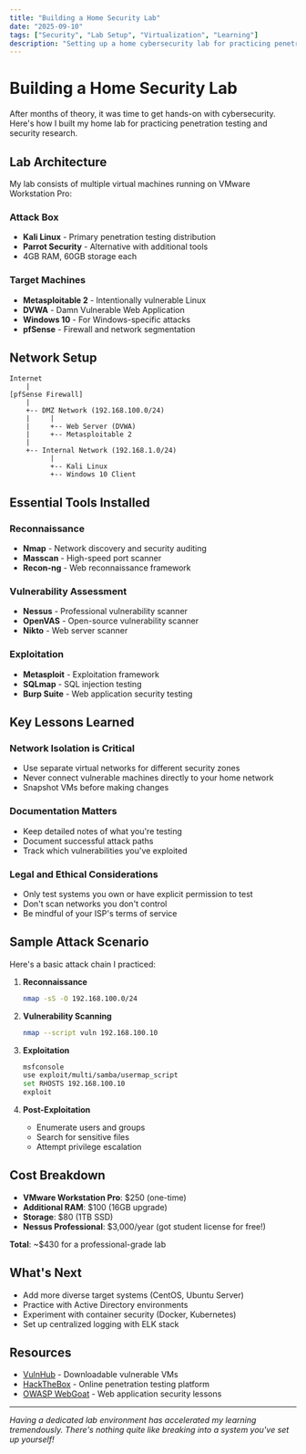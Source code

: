 ```yaml
---
title: "Building a Home Security Lab"
date: "2025-09-10"
tags: ["Security", "Lab Setup", "Virtualization", "Learning"]
description: "Setting up a home cybersecurity lab for practicing penetration testing and security research."
---
```


# Building a Home Security Lab

After months of theory, it was time to get hands-on with cybersecurity. Here's how I built my home lab for practicing penetration testing and security research.

## Lab Architecture

My lab consists of multiple virtual machines running on VMware Workstation Pro:

### Attack Box
- **Kali Linux** - Primary penetration testing distribution
- **Parrot Security** - Alternative with additional tools
- 4GB RAM, 60GB storage each

### Target Machines
- **Metasploitable 2** - Intentionally vulnerable Linux
- **DVWA** - Damn Vulnerable Web Application
- **Windows 10** - For Windows-specific attacks
- **pfSense** - Firewall and network segmentation

## Network Setup

```
Internet
    |
[pfSense Firewall]
    |
    +-- DMZ Network (192.168.100.0/24)
    |     |
    |     +-- Web Server (DVWA)
    |     +-- Metasploitable 2
    |
    +-- Internal Network (192.168.1.0/24)
          |
          +-- Kali Linux
          +-- Windows 10 Client
```

## Essential Tools Installed

### Reconnaissance
- **Nmap** - Network discovery and security auditing
- **Masscan** - High-speed port scanner
- **Recon-ng** - Web reconnaissance framework

### Vulnerability Assessment  
- **Nessus** - Professional vulnerability scanner
- **OpenVAS** - Open-source vulnerability scanner
- **Nikto** - Web server scanner

### Exploitation
- **Metasploit** - Exploitation framework
- **SQLmap** - SQL injection testing
- **Burp Suite** - Web application security testing

## Key Lessons Learned

### Network Isolation is Critical
- Use separate virtual networks for different security zones
- Never connect vulnerable machines directly to your home network
- Snapshot VMs before making changes

### Documentation Matters
- Keep detailed notes of what you're testing
- Document successful attack paths
- Track which vulnerabilities you've exploited

### Legal and Ethical Considerations
- Only test systems you own or have explicit permission to test
- Don't scan networks you don't control
- Be mindful of your ISP's terms of service

## Sample Attack Scenario

Here's a basic attack chain I practiced:

1. **Reconnaissance**
   ```bash
   nmap -sS -O 192.168.100.0/24
   ```

2. **Vulnerability Scanning**
   ```bash
   nmap --script vuln 192.168.100.10
   ```

3. **Exploitation**
   ```bash
   msfconsole
   use exploit/multi/samba/usermap_script
   set RHOSTS 192.168.100.10
   exploit
   ```

4. **Post-Exploitation**
   - Enumerate users and groups
   - Search for sensitive files
   - Attempt privilege escalation

## Cost Breakdown

- **VMware Workstation Pro**: $250 (one-time)
- **Additional RAM**: $100 (16GB upgrade)
- **Storage**: $80 (1TB SSD)
- **Nessus Professional**: $3,000/year (got student license for free!)

**Total**: ~$430 for a professional-grade lab

## What's Next

- Add more diverse target systems (CentOS, Ubuntu Server)
- Practice with Active Directory environments
- Experiment with container security (Docker, Kubernetes)
- Set up centralized logging with ELK stack

## Resources

- [VulnHub](https://vulnhub.com) - Downloadable vulnerable VMs
- [HackTheBox](https://hackthebox.eu) - Online penetration testing platform
- [OWASP WebGoat](https://owasp.org/www-project-webgoat/) - Web application security lessons

---

*Having a dedicated lab environment has accelerated my learning tremendously. There's nothing quite like breaking into a system you've set up yourself!*
